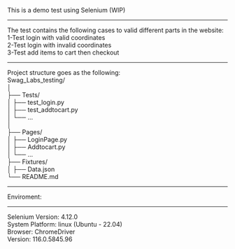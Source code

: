 This is a demo test using Selenium (WIP)  
__________________________________
The test contains the following cases to valid different parts in the website:  
1-Test login with valid coordinates  
2-Test login with invalid coordinates  
3-Test add items to cart then checkout  
_________________________________________
Project structure goes as the following:  
Swag_Labs_testing/  
│  
├── Tests/  
│   ├── test_login.py         
│   ├── test_addtocart.py  
│   └── ...  
│  
├── Pages/  
│   ├── LoginPage.py  
│   ├── Addtocart.py  
│   └── ...  
├── Fixtures/  
│   ├── Data.json  
└── README.md  
___________________________________________
Enviroment:
________________
Selenium Version: 4.12.0  
System Platform: linux (Ubuntu - 22.04)  
Browser: ChromeDriver  
Version: 116.0.5845.96 
